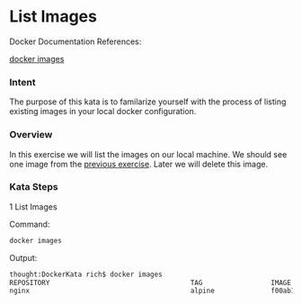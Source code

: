 # List Images

Docker Documentation References:

[docker images](https://docs.docker.com/engine/reference/commandline/images/)

### Intent

The purpose of this kata is to familarize yourself with the process of listing existing images in your local docker configuration.

### Overview

In this exercise we will list the images on our local machine. We should see one image from the [previous exercise](1_pull_and_run_image.md). Later we will delete this image.

### Kata Steps

1 List Images

Command:

```bash
docker images
```

Output:

```bash
thought:DockerKata rich$ docker images
REPOSITORY                                   TAG                 IMAGE ID            CREATED             SIZE
nginx                                        alpine              f00ab1b3ac6d        2 weeks ago         15.5 MB
```
